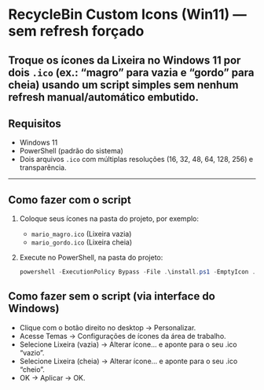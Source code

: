# RecycleBin Custom Icons (Win11) — sem refresh forçado

Troque os ícones da **Lixeira** no Windows 11 por dois `.ico` (ex.: “magro” para vazia e “gordo” para cheia) usando um script simples **sem** nenhum refresh manual/automático embutido.
---

## Requisitos
- Windows 11
- PowerShell (padrão do sistema)
- Dois arquivos `.ico` com múltiplas resoluções (16, 32, 48, 64, 128, 256) e transparência.

---

## Como fazer **com o script**

1. Coloque seus ícones na pasta do projeto, por exemplo:
   - `mario_magro.ico` (Lixeira vazia)
   - `mario_gordo.ico` (Lixeira cheia)

2. Execute no PowerShell, na pasta do projeto:
   ```powershell
   powershell -ExecutionPolicy Bypass -File .\install.ps1 -EmptyIcon .\mario_magro.ico -FullIcon .\mario_gordo.ico

## Como fazer sem o script (via interface do Windows)

- Clique com o botão direito no desktop → Personalizar.
- Acesse Temas → Configurações de ícones da área de trabalho.
- Selecione Lixeira (vazia) → Alterar ícone... e aponte para o seu .ico “vazio”.
- Selecione Lixeira (cheia) → Alterar ícone... e aponte para o seu .ico “cheio”.
- OK → Aplicar → OK.
